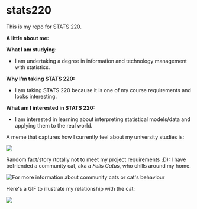 # stats220
This is my repo for STATS 220. 

**A little about me:**

**What I am studying:**
- I am undertaking a degree in information and technology management with statistics.

**Why I'm taking STATS 220:**
- I am taking STATS 220 because it is one of my course requirements and looks interesting.

**What am I interested in STATS 220:**
- I am interested in learning about interpreting statistical models/data and applying them to the real world.
  
A meme that captures how I currently feel about my university studies is:

![](https://media4.giphy.com/media/v1.Y2lkPTc5MGI3NjExZnByaWg0cDM1b3IxdXpwYjY2emhmajI1dXJreDMydXRrNGtqMmJ5ZiZlcD12MV9pbnRlcm5hbF9naWZfYnlfaWQmY3Q9Zw/1n4iuWZFnTeN6qvdpD/giphy.gif)

Random fact/story (totally not to meet my project requirements ;D): I have befriended a community cat, aka a _Felis Catus_, who chills around my home. 

![For more information about community cats or cat's behaviour](https://www.alleycat.org/resources/feral-and-stray-cats-an-important-difference/)

Here's a GIF to illustrate my relationship with the cat: 

![](https://media3.giphy.com/media/v1.Y2lkPTc5MGI3NjExbjNwdDUxd3BjdG56ZW41eHJja3d4ZXBnY2ZkZDRpazJuc21tajZsZCZlcD12MV9pbnRlcm5hbF9naWZfYnlfaWQmY3Q9Zw/ERy32lxHhXfpu/giphy.gif)

